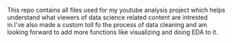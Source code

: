 This repo contains all files used for my youtube analysis project which helps understand what viewers of data science related content are intrested in.I've also made a custom toll fo the process
of data cleaning and am looking forward to add more functions like visualizing and doing EDA to it.
